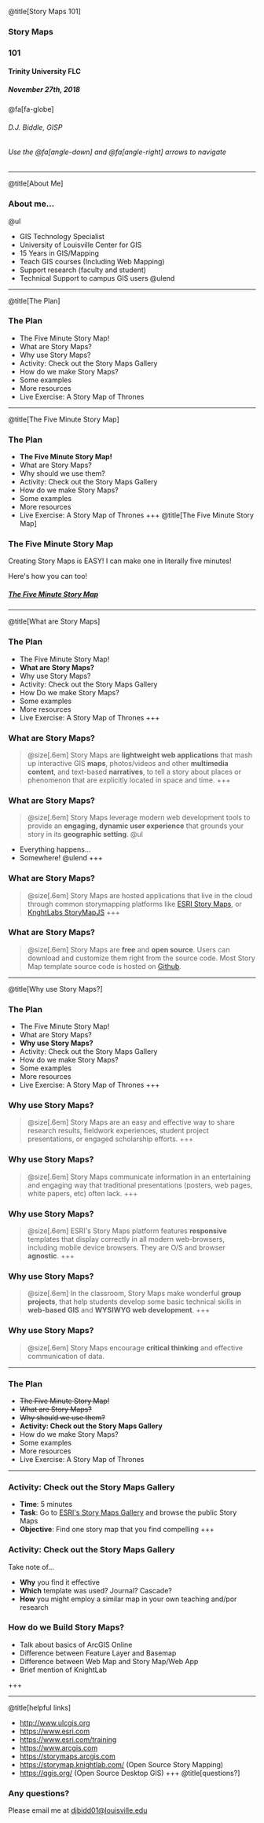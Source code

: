 @title[Story Maps 101]
### Story Maps 
### 101
#### Trinity University FLC 
##### November 27th, 2018
@fa[fa-globe]
###### D.J. Biddle, GISP
###### Use the @fa[angle-down] and @fa[angle-right] arrows to navigate
---
@title[About Me]
### About me...

@ul
- GIS Technology Specialist
- University of Louisville Center for GIS
- 15 Years in GIS/Mapping
- Teach GIS courses (Including Web Mapping)
- Support research (faculty and student)
- Technical Support to campus GIS users
@ulend
---
@title[The Plan]
### The Plan
- The Five Minute Story Map!
- What are Story Maps? 
- Why use Story Maps? 
- Activity: Check out the Story Maps Gallery 
- How do we make Story Maps? 
- Some examples
- More resources
- Live Exercise: A Story Map of Thrones
---
@title[The Five Minute Story Map]
### The Plan
- **The Five Minute Story Map!**
- What are Story Maps? 
- Why should we use them? 
- Activity: Check out the Story Maps Gallery 
- How do we make Story Maps? 
- Some examples
- More resources
- Live Exercise: A Story Map of Thrones
+++
@title[The Five Minute Story Map]
### The Five Minute Story Map
Creating Story Maps is EASY! I can make one in literally five minutes! 

Here's how you can too!

##### [The Five Minute Story Map](https://docs.google.com/document/d/17qBNC64tqLMRPlIPAIV4bPz1utKzhUq6mv6vEbwQeYc/edit?usp=sharing)
--- 
@title[What are Story Maps]
### The Plan
- The Five Minute Story Map!
- **What are Story Maps?** 
- Why use Story Maps?
- Activity: Check out the Story Maps Gallery 
- How Do we make Story Maps? 
- Some examples
- More resources
- Live Exercise: A Story Map of Thrones
+++
### What are Story Maps? 
> @size[.6em] Story Maps are **lightweight web applications** that mash up interactive GIS **maps**, photos/videos and other **multimedia content**, and text-based **narratives**, to tell a story about places or phenomenon that are explicitly located in space and time. 
+++
### What are Story Maps?
> @size[.6em] Story Maps leverage modern web development tools to provide an  **engaging, dynamic user experience** that grounds your story in its **geographic setting**.
@ul
- Everything happens...
- Somewhere!
@ulend
+++
### What are Story Maps? 
> @size[.6em] Story Maps are hosted applications that live in the cloud through common storymapping platforms like [ESRI Story Maps](https://storymaps.esri.com), or [KnghtLabs StoryMapJS](https://storymap.knightlab.com/) 
+++
### What are Story Maps? 
> @size[.6em] Story Maps are **free** and **open source**. Users can download and customize them right from the source code. Most Story Map template source code is hosted on [Github](https://www.google.com/search?q=esri+story+maps+github). 
---
@title[Why use Story Maps?]
### The Plan
- The Five Minute Story Map!
- What are Story Maps? 
- **Why use Story Maps?** 
- Activity: Check out the Story Maps Gallery 
- How do we make Story Maps? 
- Some examples
- More resources
- Live Exercise: A Story Map of Thrones
+++
### Why use Story Maps? 
> @size[.6em] Story Maps are an easy and effective way to share research results, fieldwork experiences, student project presentations, or engaged scholarship efforts. 
+++
### Why use Story Maps? 
> @size[.6em] Story Maps communicate information in an entertaining and engaging way that traditional presentations (posters, web pages, white papers, etc) often lack. 
+++
### Why use Story Maps? 
> @size[.6em] ESRI's Story Maps platform features **responsive** templates that display correctly in all modern web-browsers, including mobile device browsers. They are O/S and browser **agnostic**. 
+++
### Why use Story Maps? 
> @size[.6em] In the classroom, Story Maps make wonderful **group projects**, that help students develop some basic technical skills in **web-based GIS** and **WYSIWYG web development**. 
+++
### Why use Story Maps? 
> @size[.6em] Story Maps encourage **critical thinking** and effective communication of data. 
---
### The Plan
- ~~The Five Minute Story Map!~~
- ~~What are Story Maps?~~ 
- ~~Why should we use them?~~ 
- **Activity: Check out the Story Maps Gallery** 
- How do we make Story Maps? 
- Some examples
- More resources
- Live Exercise: A Story Map of Thrones
---
### Activity: Check out the Story Maps Gallery
- **Time**: 5 minutes
- **Task**: Go to [ESRI's Story Maps Gallery](http://storymaps.arcgis.com) and browse the public Story Maps
- **Objective**: Find one story map that you find compelling
+++
### Activity: Check out the Story Maps Gallery
Take note of...
- **Why** you find it effective
- **Which** template was used? Journal? Cascade?
- **How** you might employ a similar map in your own teaching and/por research

### How do we Build Story Maps?

- Talk about basics of ArcGIS Online
- Difference between Feature Layer and Basemap
- Difference between Web Map and Story Map/Web App 
- Brief mention of KnightLab

+++

---
@title[helpful links]
- http://www.ulcgis.org
- https://www.esri.com
- https://www.esri.com/training
- https://www.arcgis.com
- https://storymaps.arcgis.com
- https://storymap.knightlab.com/ (Open Source Story Mapping)
- https://qgis.org/ (Open Source Desktop GIS)
+++
@title[questions?]
### Any questions? 
Please email me at <djbidd01@louisville.edu>

	


 